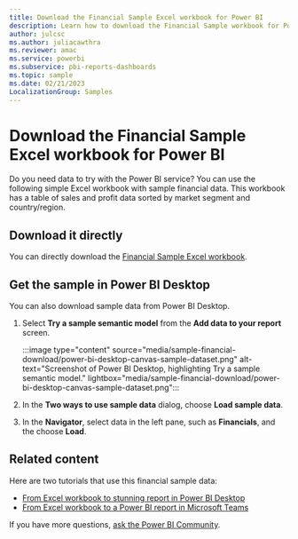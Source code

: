```yaml
---
title: Download the Financial Sample Excel workbook for Power BI
description: Learn how to download the Financial Sample workbook for Power BI directly from this page or from Power BI Desktop.
author: julcsc
ms.author: juliacawthra
ms.reviewer: amac
ms.service: powerbi
ms.subservice: pbi-reports-dashboards
ms.topic: sample
ms.date: 02/21/2023
LocalizationGroup: Samples
---
```

# Download the Financial Sample Excel workbook for Power BI

Do you need data to try with the Power BI service? You can use the following simple Excel workbook with sample financial data. This workbook has a table of sales and profit data sorted by market segment and country/region.

## Download it directly

You can directly download the [Financial Sample Excel workbook](https://go.microsoft.com/fwlink/?LinkID=521962).

## Get the sample in Power BI Desktop

You can also download sample data from Power BI Desktop.

1. Select **Try a sample semantic model** from the **Add data to your report** screen.

   :::image type="content" source="media/sample-financial-download/power-bi-desktop-canvas-sample-dataset.png" alt-text="Screenshot of Power BI Desktop, highlighting Try a sample semantic model." lightbox="media/sample-financial-download/power-bi-desktop-canvas-sample-dataset.png":::

1. In the **Two ways to use sample data** dialog, choose **Load sample data**.

1. In the **Navigator**, select data in the left pane, such as **Financials**, and the choose **Load**.

## Related content

Here are two tutorials that use this financial sample data:

- [From Excel workbook to stunning report in Power BI Desktop](desktop-excel-stunning-report.md)
- [From Excel workbook to a Power BI report in Microsoft Teams](service-from-excel-to-stunning-report.md)

If you have more questions, [ask the Power BI Community](https://community.powerbi.com/).
